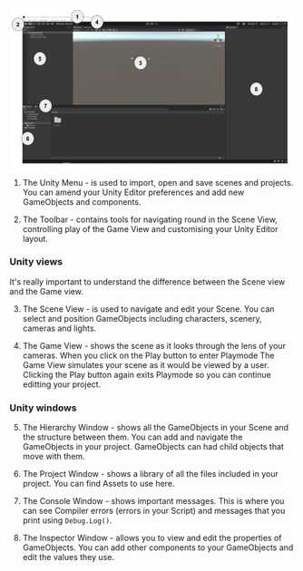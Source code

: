![](images/unity-editor.png)

1. The Unity Menu - is used to import, open and save scenes and projects. You can amend your Unity Editor preferences and add new GameObjects and components.

2. The Toolbar - contains tools for navigating round in the Scene View, controlling play of the Game View and customising your Unity Editor layout.

### Unity views

It's really important to understand the difference between the Scene view and the Game view. 

3. The Scene View - is used to navigate and edit your Scene. You can select and position GameObjects including characters, scenery, cameras and lights.

4. The Game View - shows the scene as it looks through the lens of your cameras. When you click on the Play button to enter Playmode The Game View simulates your scene as it would be viewed by a user. Clicking the Play button again exits Playmode so you can continue editting your project.
 
### Unity windows

5. The Hierarchy Window - shows all the GameObjects in your Scene and the structure between them. You can add and navigate the GameObjects in your project. GameObjects can had child objects that move with them.

6. The Project Window - shows a library of all the files included in your project. You can find Assets to use here.

7. The Console Window - shows important messages. This is where you can see Compiler errors (errors in your Script) and messages that you print using `Debug.Log()`.

8. The Inspector Window - allows you to view and edit the properties of GameObjects. You can add other components to your GameObjects and edit the values they use.

